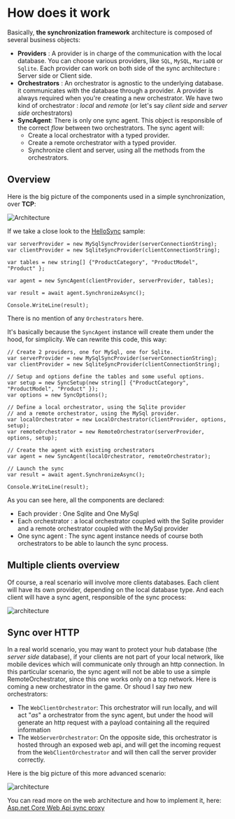 How does it work
================

Basically, **the synchronization framework** architecture is composed of several business objects:

-   **Providers** : A provider is in charge of the communication with
    the local database. You can choose various providers, like `SQL`,
    `MySQL`, `MariaDB` or `Sqlite`. Each provider can work on both side
    of the sync architecture : Server side or Client side.
-   **Orchestrators** : An orchestrator is agnostic to the underlying
    database. it communicates with the database through a provider. A
    provider is always required when you\'re creating a new
    orchestrator. We have two kind of orchestrator : *local* and
    *remote* (or let\'s say *client side* and *server side*
    orchestrators)
-   **SyncAgent**: There is only one sync agent. This object is
    responsible of the correct *flow* between two orchestrators. The
    sync agent will:
    -   Create a local orchestrator with a typed provider.
    -   Create a remote orchestrator with a typed provider.
    -   Synchronize client and server, using all the methods from the
        orchestrators.

Overview
--------

Here is the big picture of the components used in a simple
synchronization, over **TCP**:

![Architecture](images/Architecture01.png)

If we take a close look to the
[HelloSync](https://github.com/I-Synergy/I-Synergy.Framework/tree/master/samples/Sample.Synchronization)
sample:

``` {.sourceCode .csharp}
var serverProvider = new MySqlSyncProvider(serverConnectionString);
var clientProvider = new SqliteSyncProvider(clientConnectionString);

var tables = new string[] {"ProductCategory", "ProductModel", "Product" };

var agent = new SyncAgent(clientProvider, serverProvider, tables);

var result = await agent.SynchronizeAsync();

Console.WriteLine(result);
```

There is no mention of any `Orchestrators` here.

It\'s basically because the `SyncAgent` instance will create them under
the hood, for simplicity. We can rewrite this code, this way:

``` {.sourceCode .csharp}
// Create 2 providers, one for MySql, one for Sqlite.
var serverProvider = new MySqlSyncProvider(serverConnectionString);
var clientProvider = new SqliteSyncProvider(clientConnectionString);

// Setup and options define the tables and some useful options.
var setup = new SyncSetup(new string[] {"ProductCategory", "ProductModel", "Product" });
var options = new SyncOptions();

// Define a local orchestrator, using the Sqlite provider
// and a remote orchestrator, using the MySql provider.
var localOrchestrator = new LocalOrchestrator(clientProvider, options, setup);
var remoteOrchestrator = new RemoteOrchestrator(serverProvider, options, setup);

// Create the agent with existing orchestrators
var agent = new SyncAgent(localOrchestrator, remoteOrchestrator);

// Launch the sync
var result = await agent.SynchronizeAsync();

Console.WriteLine(result);
```

As you can see here, all the components are declared:

-   Each provider : One Sqlite and One MySql
-   Each orchestrator : a local orchestrator coupled with the Sqlite
    provider and a remote orchestrator coupled with the MySql provider
-   One sync agent : The sync agent instance needs of course both
    orchestrators to be able to launch the sync process.

Multiple clients overview
-------------------------

Of course, a real scenario will involve more clients databases. Each
client will have its own provider, depending on the local database type.
And each client will have a sync agent, responsible of the sync process:

![architecture](images/Architecture02.png)

Sync over HTTP
--------------

In a real world scenario, you may want to protect your hub database (the
*server side* database), if your clients are not part of your local
network, like mobile devices which will communicate only through an http
connection. In this particular scenario, the sync agent will not be able
to use a simple RemoteOrchestrator, since this one works only on a tcp
network. Here is coming a new orchestrator in the game. Or shoud I say
*two* new orchestrators:

-   The `WebClientOrchestrator`: This orchestrator will run locally, and
    will act \"*as*\" a orchestrator from the sync agent, but under the
    hood will generate an http request with a payload containing all the
    required information
-   The `WebServerOrchestrator`: On the opposite side, this orchestrator
    is hosted through an exposed web api, and will get the incoming
    request from the `WebClientOrchestrator` and will then call the
    server provider correctly.

Here is the big picture of this more advanced scenario:

![architecture](images/Architecture03.png)

You can read more on the web architecture and how to implement it, here:
[Asp.net Core Web Api sync proxy](./Web.html)

